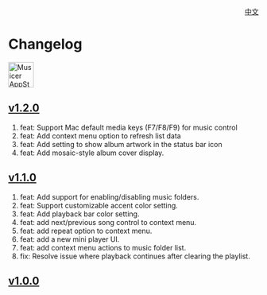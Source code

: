 <p align="right">
  <a href="./CHANGELOG.zh.md">中文</a>
</p>
<!--rehype:style=float: right; bottom: -36px; position: relative;-->

Changelog
===

<a target="_blank" href="https://apps.apple.com/app/musicer/6745227444" title="Musicer for macOS">
<img alt="Musicer AppStore" src="https://jaywcjlove.github.io/sb/download/macos.svg" height="51">
</a>

## [v1.2.0](https://github.com/jaywcjlove/musicer/releases/tag/v1.2.0)

1. feat: Support Mac default media keys (F7/F8/F9) for music control
2. feat: Add context menu option to refresh list data
3. feat: Add setting to show album artwork in the status bar icon
4. feat: Add mosaic-style album cover display.

## [v1.1.0](https://github.com/jaywcjlove/musicer/releases/tag/v1.1.0)

1. feat: Add support for enabling/disabling music folders.
2. feat: Support customizable accent color setting.
3. feat: Add playback bar color setting.
4. feat: add next/previous song control to context menu.
5. feat: add repeat option to context menu.
6. feat: add a new mini player UI.
7. feat: add context menu actions to music folder list.
8. fix: Resolve issue where playback continues after clearing the playlist.

## [v1.0.0](https://github.com/jaywcjlove/musicer/releases/tag/v1.0.0)